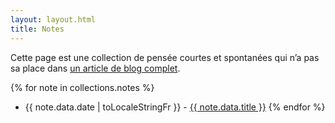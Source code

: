```yaml
---
layout: layout.html
title: Notes
---
```


Cette page est une collection de pensée courtes et spontanées qui n’a pas sa place dans [un article de blog complet](/blog).

{% for note in collections.notes %} 
- {{ note.data.date | toLocaleStringFr }} - [{{ note.data.title }}]({{note.url}})
{% endfor %}


